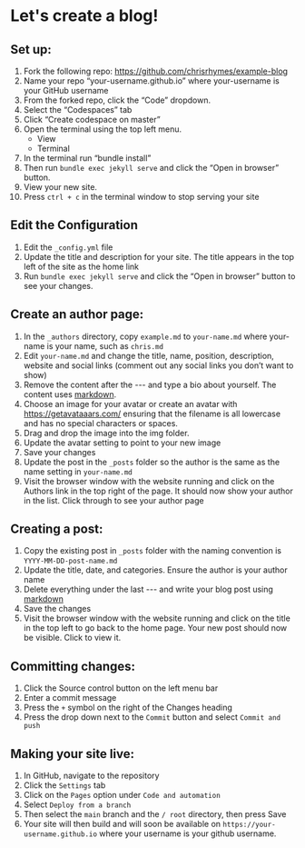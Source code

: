 # Let's create a blog!

## Set up:

1. Fork the following repo: https://github.com/chrisrhymes/example-blog
2. Name your repo “your-username.github.io” where your-username is your GitHub username
3. From the forked repo, click the “Code” dropdown.
4. Select the “Codespaces” tab
5. Click “Create codespace on master”
6. Open the terminal using the top left menu.
   - View
   - Terminal
7. In the terminal run “bundle install”
8. Then run `bundle exec jekyll serve` and click the “Open in browser” button.
9. View your new site.
10. Press `ctrl + c` in the terminal window to stop serving your site

## Edit the Configuration

1. Edit the `_config.yml` file
2. Update the title and description for your site. The title appears in the top left of the site as the home link
3. Run `bundle exec jekyll serve` and click the “Open in browser” button to see your changes.

## Create an author page:

1. In the `_authors` directory, copy `example.md` to `your-name.md` where your-name is your name, such as `chris.md`
2. Edit `your-name.md` and change the title, name, position, description, website and social links (comment out any social links you don’t want to show)
3. Remove the content after the --- and type a bio about yourself. The content uses [markdown](https://www.markdownguide.org/cheat-sheet/).
4. Choose an image for your avatar or create an avatar with https://getavataaars.com/ ensuring that the filename is all lowercase and has no special characters or spaces.
5. Drag and drop the image into the img folder.
6. Update the avatar setting to point to your new image
7. Save your changes
8. Update the post in the `_posts` folder so the author is the same as the name setting in `your-name.md`
9. Visit the browser window with the website running and click on the Authors link in the top right of the page. It should now show your author in the list. Click through to see your author page

## Creating a post:

1. Copy the existing post in `_posts` folder with the naming convention is `YYYY-MM-DD-post-name.md`
2. Update the title, date, and categories. Ensure the author is your author name
3. Delete everything under the last --- and write your blog post using [markdown](https://www.markdownguide.org/cheat-sheet/)
4. Save the changes
5. Visit the browser window with the website running and click on the title in the top left to go back to the home page. Your new post should now be visible. Click to view it.

## Committing changes:

1. Click the Source control button on the left menu bar
2. Enter a commit message
3. Press the `+` symbol on the right of the Changes heading
4. Press the drop down next to the `Commit` button and select `Commit and push`

## Making your site live:

1. In GitHub, navigate to the repository
2. Click the `Settings` tab
3. Click on the `Pages` option under `Code and automation`
4. Select `Deploy from a branch`
5. Then select the `main` branch and the `/ root` directory, then press Save
6. Your site will then build and will soon be available on `https://your-username.github.io` where your username is your github username.

